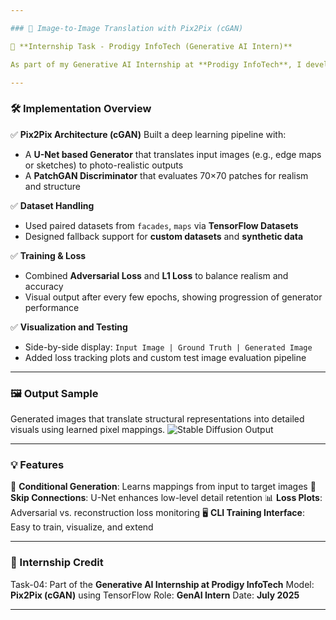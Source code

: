 ```yaml
---

### 📢 Image-to-Image Translation with Pix2Pix (cGAN)

📌 **Internship Task - Prodigy InfoTech (Generative AI Intern)**

As part of my Generative AI Internship at **Prodigy InfoTech**, I developed an image-to-image translation system using **Pix2Pix**, a type of **Conditional Generative Adversarial Network (cGAN)**. This task provided deep insights into adversarial learning, computer vision, and image synthesis.

---
```


### 🛠️ Implementation Overview

✅ **Pix2Pix Architecture (cGAN)**
Built a deep learning pipeline with:

* A **U-Net based Generator** that translates input images (e.g., edge maps or sketches) to photo-realistic outputs
* A **PatchGAN Discriminator** that evaluates 70×70 patches for realism and structure

✅ **Dataset Handling**

* Used paired datasets from `facades`, `maps` via **TensorFlow Datasets**
* Designed fallback support for **custom datasets** and **synthetic data**

✅ **Training & Loss**

* Combined **Adversarial Loss** and **L1 Loss** to balance realism and accuracy
* Visual output after every few epochs, showing progression of generator performance

✅ **Visualization and Testing**

* Side-by-side display: `Input Image | Ground Truth | Generated Image`
* Added loss tracking plots and custom test image evaluation pipeline

---

### 🖼️ Output Sample

Generated images that translate structural representations into detailed visuals using learned pixel mappings.
![Stable Diffusion Output](https://github.com/Yamini192211153/PRODIGY_GA_02/blob/main/GA_Task_4_output.png)


---

### 💡 Features

🎯 **Conditional Generation**: Learns mappings from input to target images
🧠 **Skip Connections**: U-Net enhances low-level detail retention
📊 **Loss Plots**: Adversarial vs. reconstruction loss monitoring
🖥️ **CLI Training Interface**: Easy to train, visualize, and extend

---

### 📌 Internship Credit

Task-04: Part of the **Generative AI Internship at Prodigy InfoTech**
Model: **Pix2Pix (cGAN)** using TensorFlow
Role: **GenAI Intern**
Date: **July 2025**

---
